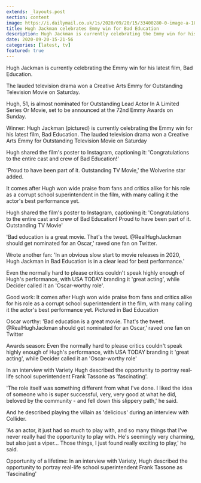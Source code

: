 ```yaml
---
extends: _layouts.post
section: content
image: https://i.dailymail.co.uk/1s/2020/09/20/15/33400280-0-image-a-182_1600610669767.jpg 
title: Hugh Jackman celebrates Emmy win for Bad Education 
description: Hugh Jackman is currently celebrating the Emmy win for his latest film, Bad Education.  
date: 2020-09-20-15-21-56 
categories: [latest, tv] 
featured: true 
--- 
```

Hugh Jackman is currently celebrating the Emmy win for his latest film, Bad Education. 

The lauded television drama won a Creative Arts Emmy for Outstanding Television Movie on Saturday. 

Hugh, 51, is almost nominated for Outstanding Lead Actor In A Limited Series Or Movie, set to be announced at the 72nd Emmy Awards on Sunday. 

Winner: Hugh Jackman (pictured) is currently celebrating the Emmy win for his latest film, Bad Education. The lauded television drama won a Creative Arts Emmy for Outstanding Television Movie on Saturday

Hugh shared the film's poster to Instagram, captioning it: 'Congratulations to the entire cast and crew of Bad Education!' 

'Proud to have been part of it. Outstanding TV Movie,' the Wolverine star added. 

It comes after Hugh won wide praise from fans and critics alike for his role as a corrupt school superintendent in the film, with many calling it the actor's best performance yet. 

Hugh shared the film's poster to Instagram, captioning it: 'Congratulations to the entire cast and crew of Bad Education! Proud to have been part of it. Outstanding TV Movie' 

'Bad education is a great movie. That's the tweet. @RealHughJackman should get nominated for an Oscar,' raved one fan on Twitter. 

Wrote another fan: 'In an obvious slow start to movie releases in 2020, Hugh Jackman in Bad Education is in a clear lead for best performance.'  

Even the normally hard to please critics couldn't speak highly enough of Hugh's performance, with USA TODAY branding it 'great acting', while Decider called it an 'Oscar-worthy role'. 

Good work: It comes after Hugh won wide praise from fans and critics alike for his role as a corrupt school superintendent in the film, with many calling it the actor's best performance yet. Pictured in Bad Education 

Oscar worthy: 'Bad education is a great movie. That's the tweet. @RealHughJackman should get nominated for an Oscar,' raved one fan on Twitter

Awards season: Even the normally hard to please critics couldn't speak highly enough of Hugh's performance, with USA TODAY branding it 'great acting', while Decider called it an 'Oscar-worthy role'

In an interview with Variety Hugh described the opportunity to portray real-life school superintendent Frank Tassone as 'fascinating'.       

'The role itself was something different from what I've done. I liked the idea of someone who is super successful, very, very good at what he did, beloved by the community - and fell down this slippery path,' he said.

And he described playing the villain as 'delicious' during an interview with Collider. 

'As an actor, it just had so much to play with, and so many things that I've never really had the opportunity to play with. He's seemingly very charming, but also just a viper... Those things, I just found really exciting to play,' he said.  

Opportunity of a lifetime: In an interview with Variety, Hugh described the opportunity to portray real-life school superintendent Frank Tassone as 'fascinating'


